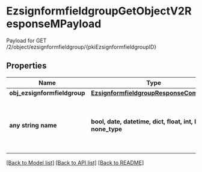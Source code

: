 # EzsignformfieldgroupGetObjectV2ResponseMPayload

Payload for GET /2/object/ezsignformfieldgroup/{pkiEzsignformfieldgroupID}

## Properties
Name | Type | Description | Notes
------------ | ------------- | ------------- | -------------
**obj_ezsignformfieldgroup** | [**EzsignformfieldgroupResponseCompound**](EzsignformfieldgroupResponseCompound.md) |  | 
**any string name** | **bool, date, datetime, dict, float, int, list, str, none_type** | any string name can be used but the value must be the correct type | [optional]

[[Back to Model list]](../README.md#documentation-for-models) [[Back to API list]](../README.md#documentation-for-api-endpoints) [[Back to README]](../README.md)


